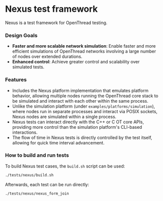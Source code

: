 # Nexus test framework

Nexus is a test framework for OpenThread testing.

### Design Goals

- **Faster and more scalable network simulation**: Enable faster and more efficient simulations of OpenThread networks involving a large number of nodes over extended durations.
- **Enhanced control**: Achieve greater control and scalability over simulated tests.

### Features

- Includes the Nexus platform implementation that emulates platform behavior, allowing multiple nodes running the OpenThread core stack to be simulated and interact with each other within the same process.
- Unlike the simulation platform (under `examples/platforms/simulation`), where nodes run in separate processes and interact via POSIX sockets, Nexus nodes are simulated within a single process.
- Nexus tests can interact directly with the C++ or C OT core APIs, providing more control than the simulation platform's CLI-based interactions.
- The flow of time in Nexus tests is directly controlled by the test itself, allowing for quick time interval advancement.

### How to build and run tests

To build Nexus test cases, the `build.sh` script can be used:

```bash
./tests/nexus/build.sh
```

Afterwards, each test can be run directly:

```bash
./tests/nexus/nexus_form_join
```
